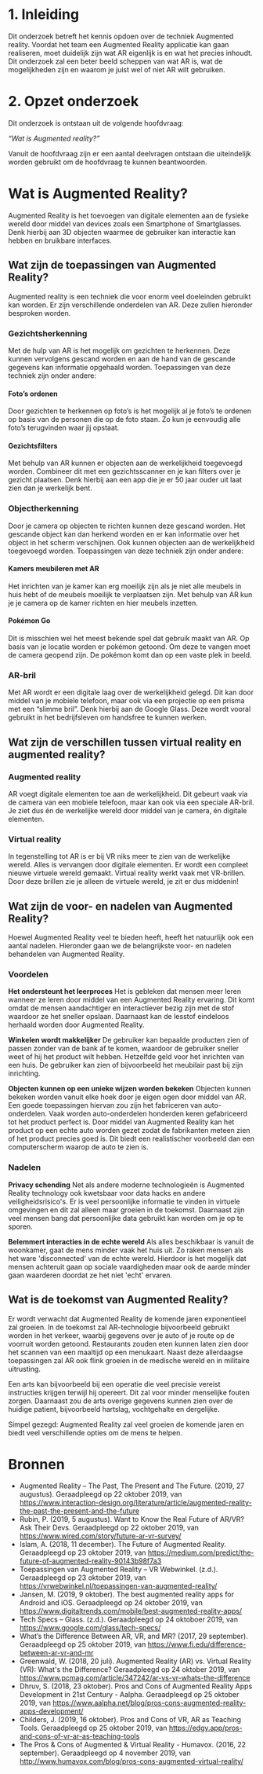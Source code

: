 # 1. Inleiding
Dit onderzoek betreft het kennis opdoen over de techniek Augmented reality. Voordat het team een Augmented Reality applicatie kan gaan realiseren, moet duidelijk zijn wat AR eigenlijk is en wat het precies inhoudt. Dit onderzoek zal een beter beeld scheppen van wat AR is, wat de mogelijkheden zijn en waarom je juist wel of niet AR wilt gebruiken.

# 2. Opzet onderzoek
Dit onderzoek is ontstaan uit de volgende hoofdvraag:

 *“Wat is Augmented reality?”*

Vanuit de hoofdvraag zijn er een aantal deelvragen ontstaan die uiteindelijk worden gebruikt om de hoofdvraag te kunnen beantwoorden.

# Wat is Augmented Reality?
Augmented Reality is het toevoegen van digitale elementen aan de fysieke wereld door middel van devices zoals een Smartphone of Smartglasses. Denk hierbij aan 3D objecten waarmee de gebruiker kan interactie kan hebben en bruikbare interfaces.

## Wat zijn de toepassingen van Augmented Reality?
Augmented reality is een techniek die voor enorm veel doeleinden gebruikt kan worden. Er zijn verschillende onderdelen van AR. Deze zullen hieronder besproken worden. 

### Gezichtsherkenning
Met de hulp van AR is het mogelijk om gezichten te herkennen. Deze kunnen vervolgens gescand worden en aan de hand van de gescande gegevens kan informatie opgehaald worden. Toepassingen van deze techniek zijn onder andere:

#### Foto’s ordenen
Door gezichten te herkennen op foto’s is het mogelijk al je foto’s te ordenen op basis van de personen die op de foto staan. Zo kun je eenvoudig alle foto’s terugvinden waar jij opstaat. 

#### Gezichtsfilters
Met behulp van AR kunnen er objecten aan de werkelijkheid toegevoegd worden. Combineer dit met een gezichtsscanner en je kan filters over je gezicht plaatsen. Denk hierbij aan een app die je er 50 jaar ouder uit laat zien dan je werkelijk bent.

### Objectherkenning
Door je camera op objecten te richten kunnen deze gescand worden. Het gescande object kan dan herkend worden en er kan informatie over het object in het scherm verschijnen. Ook kunnen objecten aan de werkelijkheid toegevoegd worden. Toepassingen van deze techniek zijn onder andere:

#### Kamers meubileren met AR
Het inrichten van je kamer kan erg moeilijk zijn als je niet alle meubels in huis hebt of de meubels moeilijk te verplaatsen zijn. Met behulp van AR kun je je camera op de kamer richten en hier meubels inzetten. 

#### Pokémon Go
Dit is misschien wel het meest bekende spel dat gebruik maakt van AR. Op basis van je locatie worden er pokémon getoond. Om deze te vangen moet de camera geopend zijn. De pokémon komt dan op een vaste plek in beeld.

### AR-bril
Met AR wordt er een digitale laag over de werkelijkheid gelegd. Dit kan door middel van je mobiele telefoon, maar ook via een projectie op een prisma met een “slimme bril”. Denk hierbij aan de Google Glass. Deze wordt vooral gebruikt in het bedrijfsleven om handsfree te kunnen werken. 

## Wat zijn de verschillen tussen virtual reality en augmented reality?

### Augmented reality
AR voegt digitale elementen toe aan de werkelijkheid. Dit gebeurt vaak via de camera van een mobiele telefoon, maar kan ook via een speciale AR-bril. Je ziet dus én de werkelijke wereld door middel van je camera, én digitale elementen.

### Virtual reality
In tegenstelling tot AR is er bij VR niks meer te zien van de werkelijke wereld. Alles is vervangen door digitale elementen. Er wordt een compleet nieuwe virtuele wereld gemaakt. Virtual reality werkt vaak met VR-brillen. Door deze brillen zie je alleen de virtuele wereld, je zit er dus middenin! 

## Wat zijn de voor- en nadelen van Augmented Reality?
Hoewel Augmented Reality veel te bieden heeft, heeft het natuurlijk ook een aantal nadelen. Hieronder gaan we de belangrijkste voor- en nadelen behandelen van Augmented Reality.

### Voordelen
**Het ondersteunt het leerproces**
Het is gebleken dat mensen meer leren wanneer ze leren door middel van een Augmented Reality ervaring. Dit komt omdat de mensen aandachtiger en interactiever bezig zijn met de stof waardoor ze het sneller opslaan. Daarnaast kan de lesstof eindeloos herhaald worden door Augmented Reality.

**Winkelen wordt makkelijker**
De gebruiker kan bepaalde producten zien of passen zonder van de bank af te komen, waardoor de gebruiker sneller weet of hij het product wilt hebben. Hetzelfde geld voor het inrichten van een huis. De gebruiker kan zien of bijvoorbeeld het meubilair past bij zijn inrichting.

**Objecten kunnen op een unieke wijzen worden bekeken**
Objecten kunnen bekeken worden vanuit elke hoek door je eigen ogen door middel van AR. Een goede toepassingen hiervan zou zijn het fabriceren van auto-onderdelen. Vaak worden auto-onderdelen honderden keren gefabriceerd tot het product perfect is. Door middel van Augmented Reality kan het product op een echte auto worden gezet zodat de fabrikanten meteen zien of het product precies goed is. Dit biedt een realistischer voorbeeld dan een computerscherm waarop de auto te zien is.

### Nadelen
**Privacy schending** 
Net als andere moderne technologieën is Augmented Reality technology ook kwetsbaar voor data hacks en andere veiligheidsrisico's. Er is veel persoonlijke informatie te vinden in virtuele omgevingen en dit zal alleen maar groeien in de toekomst. Daarnaast zijn veel mensen bang dat persoonlijke data gebruikt kan worden om je op te sporen.

**Belemmert interacties in de echte wereld**
Als alles beschikbaar is vanuit de woonkamer, gaat de mens minder vaak het huis uit. Zo raken mensen als het ware 'disconnected' van de echte wereld. Hierdoor is het mogelijk dat mensen achteruit gaan op sociale vaardigheden maar ook de aarde minder gaan waarderen doordat ze het niet 'echt' ervaren.

## Wat is de toekomst van Augmented Reality?
Er wordt verwacht dat Augmented Reality de komende jaren exponentieel zal groeien.
In de toekomst zal AR-technologie bijvoorbeeld gebruikt worden in het verkeer, waarbij gegevens over je auto of je route op de voorruit worden getoond. Restaurants zouden eten kunnen laten zien door het scannen van een maaltijd op een menukaart. Naast deze allerdaagse toepassingen zal AR ook flink groeien in de medische wereld en in militaire uitrusting.

Een arts kan bijvoorbeeld bij een operatie die veel precisie vereist instructies krijgen terwijl hij opereert. Dit zal voor minder menselijke fouten zorgen. Daarnaast zou de arts overige gegevens kunnen zien over de huidige patient, bijvoorbeeld hartslag, vochtgehalte en dergelijke.

Simpel gezegd: Augmented Reality zal veel groeien de komende jaren en biedt veel verschillende opties om de mens te helpen.


# Bronnen
* Augmented Reality – The Past, The Present and The Future. (2019, 27 augustus). Geraadpleegd op 22 oktober 2019, van https://www.interaction-design.org/literature/article/augmented-reality-the-past-the-present-and-the-future
* Rubin, P. (2019, 5 augustus). Want to Know the Real Future of AR/VR? Ask Their Devs. Geraadpleegd op 22 oktober 2019, van https://www.wired.com/story/future-ar-vr-survey/
* Islam, A. (2018, 11 december). The Future of Augmented Reality. Geraadpleegd op 23 oktober 2019, van https://medium.com/predict/the-future-of-augmented-reality-90143b98f7a3
* Toepassingen van Augmented Reality – VR Webwinkel. (z.d.). Geraadpleegd op 23 oktober 2019, van https://vrwebwinkel.nl/toepassingen-van-augmented-reality/
* Jansen, M. (2019, 9 oktober). The best augmented reality apps for Android and iOS. Geraadpleegd op 24 oktober 2019, van https://www.digitaltrends.com/mobile/best-augmented-reality-apps/
* Tech Specs – Glass. (z.d.). Geraadpleegd op 24 oktoboer 2019, van https://www.google.com/glass/tech-specs/
* What’s the Difference Between AR, VR, and MR? (2017, 29 september). Geraadpleegd op 25 oktober 2019, van https://www.fi.edu/difference-between-ar-vr-and-mr
* Greenwald, W. (2018, 20 juli). Augmented Reality (AR) vs. Virtual Reality (VR): What&#39;s the Difference? Geraadpleegd op 24 oktober 2019, van https://www.pcmag.com/article/347242/ar-vs-vr-whats-the-difference
* Dhruv, S. (2018, 23 oktober). Pros and Cons of Augmented Reality Apps Development in 21st Century - Aalpha. Geraadpleegd op 25 oktober 2019, van https://www.aalpha.net/blog/pros-cons-augmented-reality-apps-development/
* Childers, J. (2019, 16 oktober). Pros and Cons of VR, AR as Teaching Tools. Geraadpleegd op 25 oktober 2019, van https://edgy.app/pros-and-cons-of-vr-ar-as-teaching-tools
* The Pros & Cons of Augmented & Virtual Reality - Humavox. (2016, 22 september). Geraadpleegd op 4 november 2019, van http://www.humavox.com/blog/pros-cons-augmented-virtual-reality/
